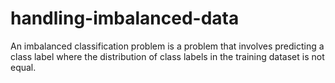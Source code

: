 # handling-imbalanced-data
An imbalanced classification problem is a problem that involves predicting a class label where the distribution of class labels in the training dataset is not equal. 
